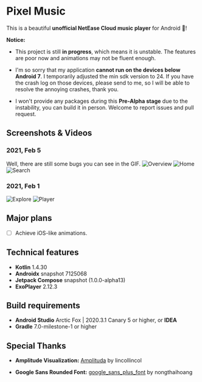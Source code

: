 # Pixel Music

This is a beautiful **unofficial NetEase Cloud music player** for Android 🥳!

**Notice:**

* This project is still **in progress**, which means it is unstable. The features are poor now and
  animations may not be fluent enough.

* I'm so sorry that my application **cannot run on the devices below Android 7**. I temporarily
  adjusted the min sdk version to 24. If you have the crash log on those devices, please send to me,
  so I will be able to resolve the annoying crashes, thank you.

* I won't provide any packages during this **Pre-Alpha stage** due to the instability, you can build
  it in person. Welcome to report issues and pull request.

## Screenshots & Videos

### 2021, Feb 5

Well, there are still some bugs you can see in the GIF.
![Overview](arts/overview.gif)
![Home](arts/home.png)
![Search](arts/search.png)

### 2021, Feb 1

![Explore](arts/explore.png)
![Player](arts/player.png)

## Major plans

- [ ] Achieve iOS-like animations.

## Technical features

* **Kotlin** 1.4.30
* **Androidx** snapshot 7125068
* **Jetpack Compose** snapshot (1.0.0-alpha13)
* **ExoPlayer** 2.12.3

## Build requirements

* **Android Studio** Arctic Fox | 2020.3.1 Canary 5 or higher, or **IDEA**
* **Gradle** 7.0-milestone-1 or higher

## Special Thanks

* **Amplitude Visualization:** [Amplituda](https://github.com/lincollincol/Amplituda)
  by lincollincol

* **Google Sans Rounded
  Font:** [google_sans_plus_font](https://github.com/nongthaihoang/google_sans_plus_font)
  by nongthaihoang
